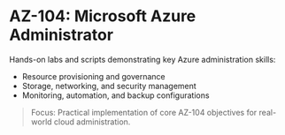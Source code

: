 # AZ-104: Microsoft Azure Administrator

Hands-on labs and scripts demonstrating key Azure administration skills:  
- Resource provisioning and governance  
- Storage, networking, and security management  
- Monitoring, automation, and backup configurations  

> Focus: Practical implementation of core AZ-104 objectives for real-world cloud administration.
